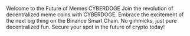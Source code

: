 Welcome to the Future of Memes
CYBERDOGE
Join the revolution of decentralized meme coins with CYBERDOGE. Embrace the excitement of the next big thing on the Binance Smart Chain. No gimmicks, just pure decentralized fun. Secure your spot in the future of crypto today!
